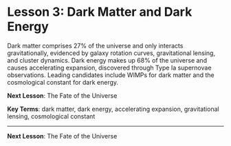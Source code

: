 # Lesson 3: Dark Matter and Dark Energy

Dark matter comprises 27% of the universe and only interacts gravitationally, evidenced by galaxy rotation curves, gravitational lensing, and cluster dynamics. Dark energy makes up 68% of the universe and causes accelerating expansion, discovered through Type Ia supernovae observations. Leading candidates include WIMPs for dark matter and the cosmological constant for dark energy.

**Next Lesson**: The Fate of the Universe

**Key Terms**: dark matter, dark energy, accelerating expansion, gravitational lensing, cosmological constant

---

**Next Lesson**: The Fate of the Universe
